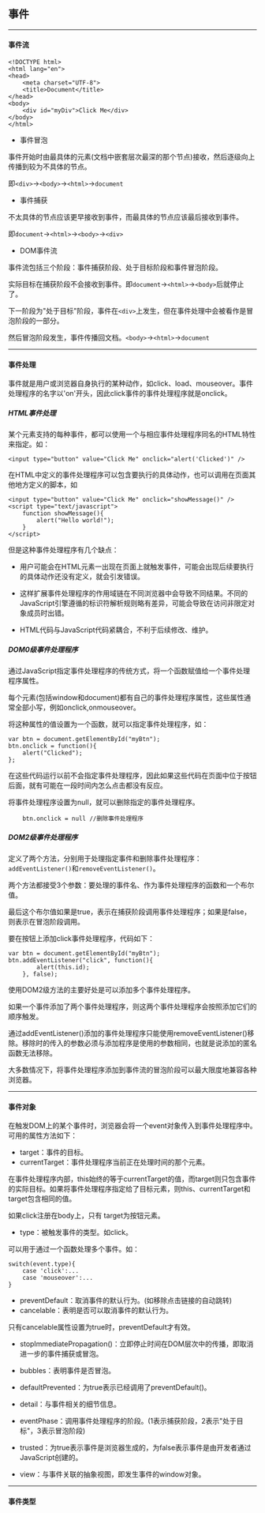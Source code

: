 ## 事件

---

#### 事件流

    <!DOCTYPE html>
    <html lang="en">
    <head>
        <meta charset="UTF-8">
        <title>Document</title>
    </head>
    <body>
        <div id="myDiv">Click Me</div>
    </body>
    </html>

* 事件冒泡

事件开始时由最具体的元素(文档中嵌套层次最深的那个节点)接收，然后逐级向上传播到较为不具体的节点。

即`<div>`->`<body>`->`<html>`->`document`

* 事件捕获

不太具体的节点应该更早接收到事件，而最具体的节点应该最后接收到事件。

即`document`->`<html>`->`<body>`->`<div>`

* DOM事件流

事件流包括三个阶段：事件捕获阶段、处于目标阶段和事件冒泡阶段。

实际目标在捕获阶段不会接收到事件。即`document`->`<html>`->`<body>`后就停止了。

下一阶段为"处于目标"阶段，事件在`<div>`上发生，但在事件处理中会被看作是冒泡阶段的一部分。

然后冒泡阶段发生，事件传播回文档。`<body>`->`<html>`->`document`

---

#### 事件处理

事件就是用户或浏览器自身执行的某种动作，如click、load、mouseover。事件处理程序的名字以'on'开头，因此click事件的事件处理程序就是onclick。

##### HTML事件处理

某个元素支持的每种事件，都可以使用一个与相应事件处理程序同名的HTML特性来指定。如：

    <input type="button" value="Click Me" onclick="alert('Clicked')" />

在HTML中定义的事件处理程序可以包含要执行的具体动作，也可以调用在页面其他地方定义的脚本，如

    <input type="button" value="Click Me" onclick="showMessage()" />
    <script type="text/javascript">
        function showMessage(){
            alert("Hello world!");
        }
    </script>

但是这种事件处理程序有几个缺点：

* 用户可能会在HTML元素一出现在页面上就触发事件，可能会出现后续要执行的具体动作还没有定义，就会引发错误。

* 这样扩展事件处理程序的作用域链在不同浏览器中会导致不同结果。不同的JavaScript引擎遵循的标识符解析规则略有差异，可能会导致在访问非限定对象成员时出错。

* HTML代码与JavaScript代码紧耦合，不利于后续修改、维护。

##### DOM0级事件处理程序

通过JavaScript指定事件处理程序的传统方式，将一个函数赋值给一个事件处理程序属性。

每个元素(包括window和document)都有自己的事件处理程序属性，这些属性通常全部小写，例如onclick,onmouseover。

将这种属性的值设置为一个函数，就可以指定事件处理程序，如：

    var btn = document.getElementById("myBtn");
    btn.onclick = function(){
        alert("Clicked");
    };

在这些代码运行以前不会指定事件处理程序，因此如果这些代码在页面中位于按钮后面，就有可能在一段时间内怎么点击都没有反应。

将事件处理程序设置为null，就可以删除指定的事件处理程序。

        btn.onclick = null //删除事件处理程序

##### DOM2级事件处理程序

定义了两个方法，分别用于处理指定事件和删除事件处理程序：`addEventListener()`和`removeEventListener()`。

两个方法都接受3个参数：要处理的事件名、作为事件处理程序的函数和一个布尔值。

最后这个布尔值如果是true，表示在捕获阶段调用事件处理程序；如果是false，则表示在冒泡阶段调用。

要在按钮上添加click事件处理程序，代码如下：

    var btn = document.getElementById("myBtn");
    btn.addEventListener("click", function(){
            alert(this.id);
        }, false);

使用DOM2级方法的主要好处是可以添加多个事件处理程序。

如果一个事件添加了两个事件处理程序，则这两个事件处理程序会按照添加它们的顺序触发。

通过addEventListener()添加的事件处理程序只能使用removeEventListener()移除。移除时的传入的参数必须与添加程序是使用的参数相同，也就是说添加的匿名函数无法移除。

大多数情况下，将事件处理程序添加到事件流的冒泡阶段可以最大限度地兼容各种浏览器。

---

#### 事件对象

在触发DOM上的某个事件时，浏览器会将一个event对象传入到事件处理程序中。可用的属性方法如下：

* target：事件的目标。
* currentTarget：事件处理程序当前正在处理时间的那个元素。

在事件处理程序内部，this始终的等于currentTarget的值，而target则只包含事件的实际目标。如果将事件处理程序指定给了目标元素，则this、currentTarget和target包含相同的值。

如果click注册在body上，只有 target为按钮元素。

* type：被触发事件的类型。如click。

可以用于通过一个函数处理多个事件。如：

    switch(event.type){
        case 'click':...
        case 'mouseover':...
    }

* preventDefault：取消事件的默认行为。(如移除点击链接的自动跳转)
* cancelable：表明是否可以取消事件的默认行为。

只有cancelable属性设置为true时，preventDefault才有效。

* stopImmediatePropagation()：立即停止时间在DOM层次中的传播，即取消进一步的事件捕获或冒泡。

* bubbles：表明事件是否冒泡。
* defaultPrevented：为true表示已经调用了preventDefault()。
* detail：与事件相关的细节信息。
* eventPhase：调用事件处理程序的阶段。(1表示捕获阶段，2表示"处于目标"，3表示冒泡阶段)
* trusted：为true表示事件是浏览器生成的，为false表示事件是由开发者通过JavaScript创建的。
* view：与事件关联的抽象视图，即发生事件的window对象。

---

#### 事件类型
